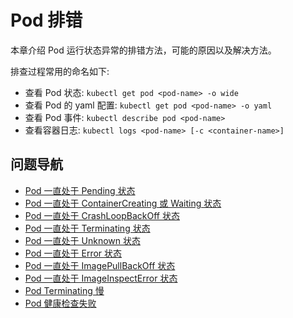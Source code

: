 # Pod 排错

本章介绍 Pod 运行状态异常的排错方法，可能的原因以及解决方法。

排查过程常用的命名如下:

* 查看 Pod 状态: `kubectl get pod <pod-name> -o wide`
* 查看 Pod 的 yaml 配置: `kubectl get pod <pod-name> -o yaml`
* 查看 Pod 事件: `kubectl describe pod <pod-name>`
* 查看容器日志: `kubectl logs <pod-name> [-c <container-name>]`

## 问题导航

* [Pod 一直处于 Pending 状态](troubleshooting/problems/pod/keep-pending.md)
* [Pod 一直处于 ContainerCreating 或 Waiting 状态](troubleshooting/problems/pod/keep-containercreating-or-waiting.md)
* [Pod 一直处于 CrashLoopBackOff 状态](troubleshooting/problems/pod/keep-crashloopbackoff.md)
* [Pod 一直处于 Terminating 状态](troubleshooting/problems/pod/keep-terminating.md)
* [Pod 一直处于 Unknown 状态](troubleshooting/problems/pod/keep-unkown.md)
* [Pod 一直处于 Error 状态](troubleshooting/problems/pod/keep-error.md)
* [Pod 一直处于 ImagePullBackOff 状态](troubleshooting/problems/pod/keep-imagepullbackoff.md)
* [Pod 一直处于 ImageInspectError 状态](troubleshooting/problems/pod/keep-imageinspecterror.md)
* [Pod Terminating 慢](troubleshooting/problems/pod/slow-terminating.md)
* [Pod 健康检查失败](troubleshooting/problems/pod/healthcheck-failed.md)
